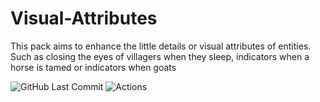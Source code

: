 # Visual-Attributes
This pack aims to enhance the little details or visual attributes of entities. Such as closing the eyes of villagers when they sleep, indicators when a horse is tamed or indicators when goats

<img alt="" src="https://img.shields.io/github/repo-size/Plueres/Visual-Attributes" /><img alt="GitHub Last Commit" src="https://img.shields.io/github/last-commit/Plueres/Visual-Attributes" />
<img alt="Actions" src="<[copied link](https://img.shields.io/badge/GitHub%20Actions-2088FF.svg?style=for-the-badge&logo=GitHub-Actions&logoColor=white)>"/>
